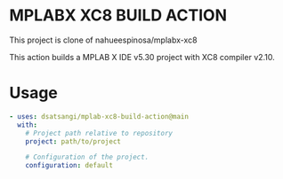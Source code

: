 # MPLABX XC8 BUILD ACTION

This project is clone of nahueespinosa/mplabx-xc8

This action builds a MPLAB X IDE v5.30 project with XC8 compiler v2.10.  

# Usage

<!-- start usage -->
```yaml
- uses: dsatsangi/mplab-xc8-build-action@main
  with:
    # Project path relative to repository
    project: path/to/project

    # Configuration of the project.
    configuration: default
```
<!-- end usage -->